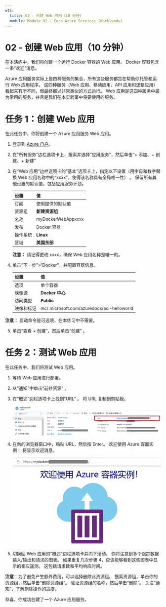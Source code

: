 ```yaml
---
wts:
  title: 02 - 创建 Web 应用（10 分钟）
  module: Module 02 - Core Azure Services (Workloads)
---
```

# <a name="02---create-a-web-app-10-min"></a>02 - 创建 Web 应用（10 分钟）

在本演练中，我们将创建一个运行 Docker 容器的 Web 应用。 Docker 容器包含一条“欢迎”消息。 

Azure 应用服务实际上是四种服务的集合，所有这些服务都旨在帮助你托管和运行 Web 应用程序。 这四种服务（Web 应用、移动应用、API 应用和逻辑应用）看起来有所不同，但最终都以非常类似的方式运行。 Web 应用是这四种服务中最为常用的服务，并且是我们在本实验室中将要使用的服务。

# <a name="task-1-create-a-web-app"></a>任务 1：创建 Web 应用 

在此任务中，你将创建一个 Azure 应用服务 Web 应用。 

1. 登录到 [Azure 门户](http://portal.azure.com/)。 

2. 在“所有服务”边栏选项卡上，搜索并选择“应用服务”，然后单击“+ 添加、+ 创建、+ 新建”  

3. 在“Web 应用”边栏选项卡的“基本”选项卡上，指定以下设置（用字母和数字替换 Web 应用名称中的“xxxx”，使得该名称具有全局唯一性）  。 保留所有其他设置的默认值，包括应用服务计划。 

    | 设置 | 值 |
    | -- | -- |
    | 订阅 | 使用提供的默认值 |
    | 资源组 | **新建资源组**|
    | 名称 | myDockerWebAppxxxx |
    | 发布 | Docker 容器 |
    | 操作系统 | **Linux** |
    | 区域 | **美国东部** |
    
    **注意：** 请记得更改 xxxx，确保 Web 应用名称是唯一的。

4. 单击“下一步”>“Docker”，并配置容器信息。  

    | 设置 | 值 |
    | -- | -- |
    | 选项 | 单个容器 |
    | 映像源 | **Docker 中心** |
    | 访问类型 | **Public** |
    | 映像和标记 | mcr.microsoft.com/azuredocs/aci-helloworld |
    
 **注意：** 启动命令是可选项，在本练习中不需要。

5. 单击“查看 + 创建”，然后单击“创建” 。 

# <a name="task-2-test-the-web-app"></a>任务 2：测试 Web 应用

在此任务中，我们将测试 Web 应用。

1. 等待 Web 应用进行部署。

2. 从“通知”中单击“前往资源” 。 

3. 在“概述”边栏选项卡上找到“URL” 。 将 URL 复制到剪贴板。

    ![Web 应用“属性”边栏选项卡的屏幕截图。 突出显示 URL。](../images/0801.png)

4. 在新的浏览器窗口中，粘贴 URL，然后按 Enter。 欢迎使用 Azure 容器实例！ 将显示欢迎消息。

    ![“欢迎访问 Azure 容器实例”页面的屏幕截图。](../images/0802.png)

5. 切换回 Web 应用的“概述”边栏选项卡并向下滚动。 你将注意到多个跟踪数据输入/输出和请求的图表。 如果重复几次步骤 4，应该能够看到这些图表中显示的相应遥测。 这包括请求数和平均响应时间。 

**注意**：为了避免产生额外费用，可以选择删除此资源组。 搜索资源组，单击你的资源组，然后单击“删除资源组”。 验证资源组的名称，然后单击“删除”。 关注“通知”，了解删除操作的进度。

恭喜，你成功创建了一个 Azure 应用服务。
